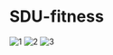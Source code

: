 # SDU-fitness
![1](https://github.com/Enderstyles/SDU-fitness/image.png)
![2](https://github.com/Enderstyles/SDU-fitness/image2.png)
![3](https://github.com/Enderstyles/SDU-fitness/image3.png)
